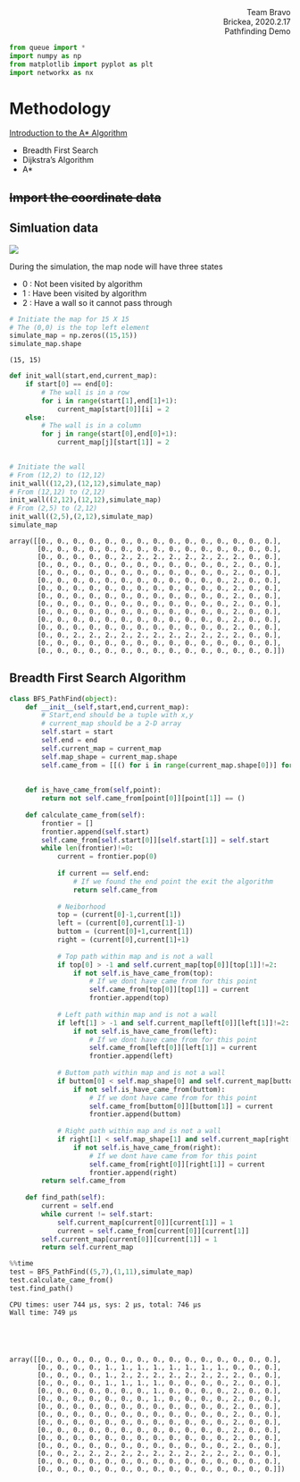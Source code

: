 
<div style="text-align:right;">Team Bravo </div>
<div style="text-align:right;">Brickea, 2020.2.17 </div>
<div style="text-align:right;">Pathfinding Demo </div>


```python
from queue import *
import numpy as np
from matplotlib import pyplot as plt
import networkx as nx
```

# Methodology

[Introduction to the A* Algorithm](https://www.redblobgames.com/pathfinding/a-star/introduction.html)
* Breadth First Search
* Dijkstra’s Algorithm
* A*

## ~~Import the coordinate data~~

## Simluation data

![](./res/simulated_map.png)

During the simulation, the map node will have three states
* 0 : Not been visited by algorithm
* 1 : Have been visited by algorithm
* 2 : Have a wall so it cannot pass through


```python
# Initiate the map for 15 X 15
# The (0,0) is the top left element
simulate_map = np.zeros((15,15))
simulate_map.shape
```




    (15, 15)




```python
def init_wall(start,end,current_map):
    if start[0] == end[0]:
        # The wall is in a row
        for i in range(start[1],end[1]+1):
            current_map[start[0]][i] = 2
    else:
        # The wall is in a column
        for j in range(start[0],end[0]+1):
            current_map[j][start[1]] = 2
        
```


```python
# Initiate the wall 
# From (12,2) to (12,12)
init_wall((12,2),(12,12),simulate_map)
# From (12,12) to (2,12)
init_wall((2,12),(12,12),simulate_map)
# From (2,5) to (2,12)
init_wall((2,5),(2,12),simulate_map)
simulate_map
```




    array([[0., 0., 0., 0., 0., 0., 0., 0., 0., 0., 0., 0., 0., 0., 0.],
           [0., 0., 0., 0., 0., 0., 0., 0., 0., 0., 0., 0., 0., 0., 0.],
           [0., 0., 0., 0., 0., 2., 2., 2., 2., 2., 2., 2., 2., 0., 0.],
           [0., 0., 0., 0., 0., 0., 0., 0., 0., 0., 0., 0., 2., 0., 0.],
           [0., 0., 0., 0., 0., 0., 0., 0., 0., 0., 0., 0., 2., 0., 0.],
           [0., 0., 0., 0., 0., 0., 0., 0., 0., 0., 0., 0., 2., 0., 0.],
           [0., 0., 0., 0., 0., 0., 0., 0., 0., 0., 0., 0., 2., 0., 0.],
           [0., 0., 0., 0., 0., 0., 0., 0., 0., 0., 0., 0., 2., 0., 0.],
           [0., 0., 0., 0., 0., 0., 0., 0., 0., 0., 0., 0., 2., 0., 0.],
           [0., 0., 0., 0., 0., 0., 0., 0., 0., 0., 0., 0., 2., 0., 0.],
           [0., 0., 0., 0., 0., 0., 0., 0., 0., 0., 0., 0., 2., 0., 0.],
           [0., 0., 0., 0., 0., 0., 0., 0., 0., 0., 0., 0., 2., 0., 0.],
           [0., 0., 2., 2., 2., 2., 2., 2., 2., 2., 2., 2., 2., 0., 0.],
           [0., 0., 0., 0., 0., 0., 0., 0., 0., 0., 0., 0., 0., 0., 0.],
           [0., 0., 0., 0., 0., 0., 0., 0., 0., 0., 0., 0., 0., 0., 0.]])



## Breadth First Search Algorithm


```python
class BFS_PathFind(object):
    def __init__(self,start,end,current_map):
        # Start,end should be a tuple with x,y
        # current_map should be a 2-D array
        self.start = start
        self.end = end
        self.current_map = current_map
        self.map_shape = current_map.shape
        self.came_from = [[() for i in range(current_map.shape[0])] for j in range(current_map.shape[1])]
        
        
    def is_have_came_from(self,point):
        return not self.came_from[point[0]][point[1]] == ()
    
    def calculate_came_from(self):
        frontier = []
        frontier.append(self.start)
        self.came_from[self.start[0]][self.start[1]] = self.start
        while len(frontier)!=0:
            current = frontier.pop(0)
            
            if current == self.end:
                # If we found the end point the exit the algorithm
                return self.came_from
            
            # Neiborhood
            top = (current[0]-1,current[1])
            left = (current[0],current[1]-1)
            buttom = (current[0]+1,current[1])
            right = (current[0],current[1]+1)
            
            # Top path within map and is not a wall
            if top[0] > -1 and self.current_map[top[0]][top[1]]!=2:
                if not self.is_have_came_from(top):
                    # If we dont have came from for this point
                    self.came_from[top[0]][top[1]] = current
                    frontier.append(top)
            
            # Left path within map and is not a wall
            if left[1] > -1 and self.current_map[left[0]][left[1]]!=2:
                if not self.is_have_came_from(left):
                    # If we dont have came from for this point
                    self.came_from[left[0]][left[1]] = current
                    frontier.append(left)
                    
            # Buttom path within map and is not a wall
            if buttom[0] < self.map_shape[0] and self.current_map[buttom[0]][buttom[1]]!=2:
                if not self.is_have_came_from(buttom):
                    # If we dont have came from for this point
                    self.came_from[buttom[0]][buttom[1]] = current
                    frontier.append(buttom)
                    
            # Right path within map and is not a wall
            if right[1] < self.map_shape[1] and self.current_map[right[0]][right[1]]!=2:
                if not self.is_have_came_from(right):
                    # If we dont have came from for this point
                    self.came_from[right[0]][right[1]] = current
                    frontier.append(right)
        return self.came_from
            
    def find_path(self):
        current = self.end
        while current != self.start:
            self.current_map[current[0]][current[1]] = 1
            current = self.came_from[current[0]][current[1]]
        self.current_map[current[0]][current[1]] = 1
        return self.current_map
```


```python
%%time
test = BFS_PathFind((5,7),(1,11),simulate_map)
test.calculate_came_from()
test.find_path()
```

    CPU times: user 744 µs, sys: 2 µs, total: 746 µs
    Wall time: 749 µs
    




    array([[0., 0., 0., 0., 0., 0., 0., 0., 0., 0., 0., 0., 0., 0., 0.],
           [0., 0., 0., 0., 1., 1., 1., 1., 1., 1., 1., 1., 0., 0., 0.],
           [0., 0., 0., 0., 1., 2., 2., 2., 2., 2., 2., 2., 2., 0., 0.],
           [0., 0., 0., 0., 1., 1., 1., 1., 0., 0., 0., 0., 2., 0., 0.],
           [0., 0., 0., 0., 0., 0., 0., 1., 0., 0., 0., 0., 2., 0., 0.],
           [0., 0., 0., 0., 0., 0., 0., 1., 0., 0., 0., 0., 2., 0., 0.],
           [0., 0., 0., 0., 0., 0., 0., 0., 0., 0., 0., 0., 2., 0., 0.],
           [0., 0., 0., 0., 0., 0., 0., 0., 0., 0., 0., 0., 2., 0., 0.],
           [0., 0., 0., 0., 0., 0., 0., 0., 0., 0., 0., 0., 2., 0., 0.],
           [0., 0., 0., 0., 0., 0., 0., 0., 0., 0., 0., 0., 2., 0., 0.],
           [0., 0., 0., 0., 0., 0., 0., 0., 0., 0., 0., 0., 2., 0., 0.],
           [0., 0., 0., 0., 0., 0., 0., 0., 0., 0., 0., 0., 2., 0., 0.],
           [0., 0., 2., 2., 2., 2., 2., 2., 2., 2., 2., 2., 2., 0., 0.],
           [0., 0., 0., 0., 0., 0., 0., 0., 0., 0., 0., 0., 0., 0., 0.],
           [0., 0., 0., 0., 0., 0., 0., 0., 0., 0., 0., 0., 0., 0., 0.]])




```python

```
